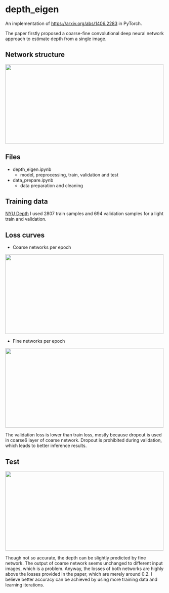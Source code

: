 # depth_eigen
An implementation of https://arxiv.org/abs/1406.2283 in PyTorch.

The paper firstly proposed a coarse-fine convolutional deep neural network approach to estimate depth from a single image.

## Network structure
<p>
  <img src="https://github.com/shuuchen/depth_eigen/blob/master/images/structure.png" height="250" width="500" />
</p>

## Files
- depth_eigen.ipynb
  - model, preprocessing, train, validation and test
- data_prepare.ipynb
  - data preparation and cleaning

## Training data
[NYU Depth](https://cs.nyu.edu/~silberman/datasets/)
I used 2807 train samples and 694 validation samples for a light train and validation.

## Loss curves 
- Coarse networks per epoch
<p>
  <img src="https://github.com/shuuchen/depth_eigen/blob/master/images/coarse.png" height="250" width="500" />
</p>

- Fine networks per epoch
<p>
  <img src="https://github.com/shuuchen/depth_eigen/blob/master/images/fine.png" height="250" width="500" />
</p>

The validation loss is lower than train loss, mostly because dropout is used in coarse6 layer of coarse network. Dropout is prohibited during validation, which leads to better inference results.

## Test

<p>
  <img src="https://github.com/shuuchen/depth_eigen/blob/master/images/test.png" height="250" width="500" />
</p>

Though not so accurate, the depth can be slightly predicted by fine network. The output of coarse network seems unchanged to different input images, which is a problem. Anyway, the losses of both networks are highly above the losses provided in the paper, which are merely around 0.2. I believe better accuracy can be achieved by using more training data and learning iterations.
